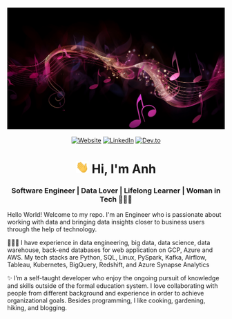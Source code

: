 ![image](https://github.com/anhhchu/anhhchu/blob/master/music1.png?raw=true)
 <div align="center">
   
  <a href="https://anhcodes.dev/" target="_blank"><img alt="Website" src="https://img.shields.io/badge/Website-red?style=for-the-badge"></a>
  <a href="https://www.linkedin.com/in/anhhchu/" target="_blank"><img alt="LinkedIn" src="https://img.shields.io/badge/LinkedIn-0077B5?style=for-the-badge&logo=linkedin&logoColor=white"></a>
   <a href="https://dev.to/anhcodes" target="_blank"><img alt="Dev.to" src="https://img.shields.io/badge/Devto-23263B?style=for-the-badge&logo=devto&logoColor=white"></a>
</div>

<!--  
<details>
  <summary>View my GitHub Activity & Stats</summary>

  | | |
|:-------------------------:|:-------------------------:|
|<img width="1604" src="./metrics.svg">  |  <img width="1604" src="./metrics.two.svg">|
  
</details> -->

<h1 align="center"> <img src="wave.gif" width="30px"> Hi, I'm Anh</h1>
<h3 align="center">Software Engineer | Data Lover | Lifelong Learner | Woman in Tech 👩🏻‍💻</h3>

Hello World! Welcome to my repo. I'm an Engineer who is passionate about working with data and bringing data insights closer to business users through the help of technology. 

👩🏻‍💻 I have experience in data engineering, big data, data science, data warehouse, back-end databases for web application on GCP, Azure and AWS. My tech stacks are Python, SQL, Linux, PySpark, Kafka, Airflow, Tableau, Kubernetes, BigQuery, Redshift, and Azure Synapse Analytics

✨ I’m a self-taught developer who enjoy the ongoing pursuit of knowledge and skills outside of the formal education system. I love collaborating with people from different background and experience in order to achieve organizational goals. Besides programming, I like cooking, gardening, hiking, and blogging.
